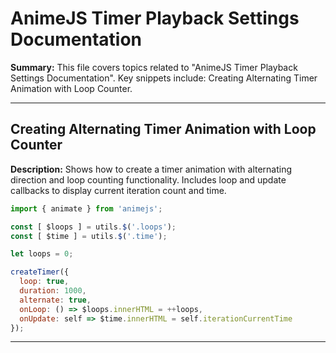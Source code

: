 # AnimeJS Timer Playback Settings Documentation

**Summary:** This file covers topics related to "AnimeJS Timer Playback Settings Documentation". Key snippets include: Creating Alternating Timer Animation with Loop Counter.

---

## Creating Alternating Timer Animation with Loop Counter

**Description:** Shows how to create a timer animation with alternating direction and loop counting functionality. Includes loop and update callbacks to display current iteration count and time.

```javascript
import { animate } from 'animejs';

const [ $loops ] = utils.$('.loops');
const [ $time ] = utils.$('.time');

let loops = 0;

createTimer({
  loop: true,
  duration: 1000,
  alternate: true,
  onLoop: () => $loops.innerHTML = ++loops,
  onUpdate: self => $time.innerHTML = self.iterationCurrentTime
});
```

---